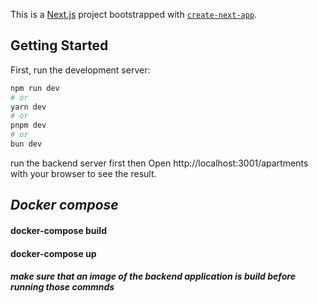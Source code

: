 This is a [Next.js](https://nextjs.org/) project bootstrapped with [`create-next-app`](https://github.com/vercel/next.js/tree/canary/packages/create-next-app).

## Getting Started

First, run the development server:

```bash
npm run dev
# or
yarn dev
# or
pnpm dev
# or
bun dev
```

run the backend server first then
Open http://localhost:3001/apartments with your browser to see the result.

## _Docker compose_

#### docker-compose build

#### docker-compose up

##### make sure that an image of the backend application is build before running those commnds

